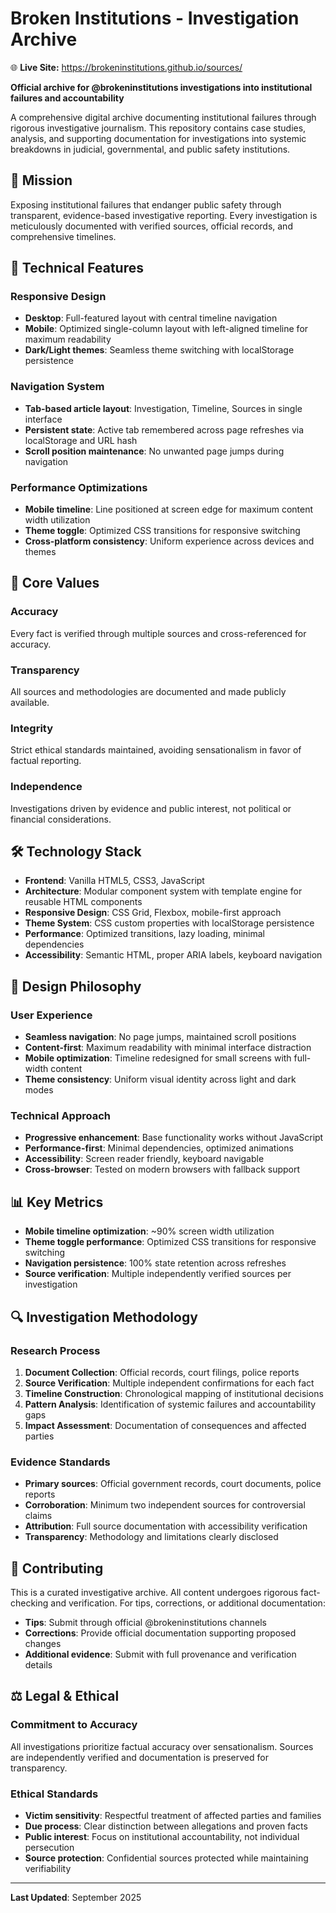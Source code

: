 # Broken Institutions - Investigation Archive

🌐 **Live Site:** https://brokeninstitutions.github.io/sources/

**Official archive for @brokeninstitutions investigations into institutional failures and accountability**

A comprehensive digital archive documenting institutional failures through rigorous investigative journalism. This repository contains case studies, analysis, and supporting documentation for investigations into systemic breakdowns in judicial, governmental, and public safety institutions.

## 🎯 Mission

Exposing institutional failures that endanger public safety through transparent, evidence-based investigative reporting. Every investigation is meticulously documented with verified sources, official records, and comprehensive timelines.

## 🔧 Technical Features

### Responsive Design
- **Desktop**: Full-featured layout with central timeline navigation
- **Mobile**: Optimized single-column layout with left-aligned timeline for maximum readability
- **Dark/Light themes**: Seamless theme switching with localStorage persistence

### Navigation System
- **Tab-based article layout**: Investigation, Timeline, Sources in single interface
- **Persistent state**: Active tab remembered across page refreshes via localStorage and URL hash
- **Scroll position maintenance**: No unwanted page jumps during navigation

### Performance Optimizations
- **Mobile timeline**: Line positioned at screen edge for maximum content width utilization
- **Theme toggle**: Optimized CSS transitions for responsive switching
- **Cross-platform consistency**: Uniform experience across devices and themes

## 📖 Core Values

### Accuracy
Every fact is verified through multiple sources and cross-referenced for accuracy.

### Transparency
All sources and methodologies are documented and made publicly available.

### Integrity
Strict ethical standards maintained, avoiding sensationalism in favor of factual reporting.

### Independence
Investigations driven by evidence and public interest, not political or financial considerations.

## 🛠️ Technology Stack

- **Frontend**: Vanilla HTML5, CSS3, JavaScript
- **Architecture**: Modular component system with template engine for reusable HTML components
- **Responsive Design**: CSS Grid, Flexbox, mobile-first approach
- **Theme System**: CSS custom properties with localStorage persistence
- **Performance**: Optimized transitions, lazy loading, minimal dependencies
- **Accessibility**: Semantic HTML, proper ARIA labels, keyboard navigation

## 🎨 Design Philosophy

### User Experience
- **Seamless navigation**: No page jumps, maintained scroll positions
- **Content-first**: Maximum readability with minimal interface distraction
- **Mobile optimization**: Timeline redesigned for small screens with full-width content
- **Theme consistency**: Uniform visual identity across light and dark modes

### Technical Approach
- **Progressive enhancement**: Base functionality works without JavaScript
- **Performance-first**: Minimal dependencies, optimized animations
- **Accessibility**: Screen reader friendly, keyboard navigable
- **Cross-browser**: Tested on modern browsers with fallback support

## 📊 Key Metrics

- **Mobile timeline optimization**: ~90% screen width utilization
- **Theme toggle performance**: Optimized CSS transitions for responsive switching
- **Navigation persistence**: 100% state retention across refreshes
- **Source verification**: Multiple independently verified sources per investigation

## 🔍 Investigation Methodology

### Research Process
1. **Document Collection**: Official records, court filings, police reports
2. **Source Verification**: Multiple independent confirmations for each fact
3. **Timeline Construction**: Chronological mapping of institutional decisions
4. **Pattern Analysis**: Identification of systemic failures and accountability gaps
5. **Impact Assessment**: Documentation of consequences and affected parties

### Evidence Standards
- **Primary sources**: Official government records, court documents, police reports
- **Corroboration**: Minimum two independent sources for controversial claims
- **Attribution**: Full source documentation with accessibility verification
- **Transparency**: Methodology and limitations clearly disclosed

## 📝 Contributing

This is a curated investigative archive. All content undergoes rigorous fact-checking and verification. For tips, corrections, or additional documentation:

- **Tips**: Submit through official @brokeninstitutions channels
- **Corrections**: Provide official documentation supporting proposed changes
- **Additional evidence**: Submit with full provenance and verification details

## ⚖️ Legal & Ethical

### Commitment to Accuracy
All investigations prioritize factual accuracy over sensationalism. Sources are independently verified and documentation is preserved for transparency.

### Ethical Standards
- **Victim sensitivity**: Respectful treatment of affected parties and families
- **Due process**: Clear distinction between allegations and proven facts
- **Public interest**: Focus on institutional accountability, not individual persecution
- **Source protection**: Confidential sources protected while maintaining verifiability

---

**Last Updated**: September 2025